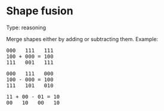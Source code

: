 # Shape fusion

Type: reasoning

Merge shapes either by adding or subtracting them. Example:

<pre>
000   111   111
100 + 000 = 100
111   001   111
</pre>

<pre>
000   111   000
100 - 000 = 100
111   101   010
</pre>

<pre>
11 + 00 - 01 = 10
00   10   00   10
</pre>
